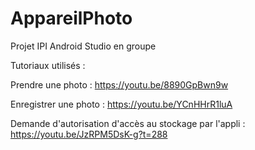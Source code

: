 # AppareilPhoto
Projet IPI Android Studio en groupe

Tutoriaux utilisés :


Prendre une photo :
https://youtu.be/8890GpBwn9w


Enregistrer une photo :
https://youtu.be/YCnHHrR1luA


Demande d'autorisation d'accès au stockage par l'appli :
https://youtu.be/JzRPM5DsK-g?t=288
